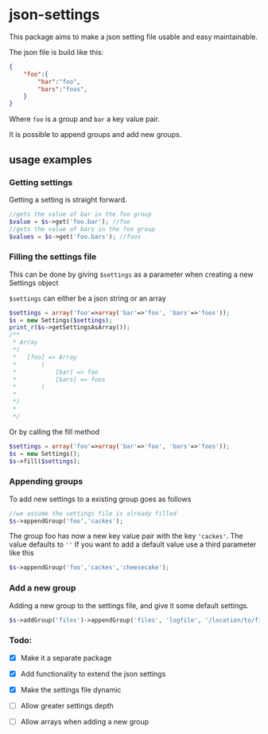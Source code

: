 json-settings
=============

This package aims to make a json setting file usable and easy maintainable.

The json file is build like this:

```JSON
{
	"foo":{
		"bar":"foo",
		"bars":"foos",
	}
}
```
Where `foo` is a group and `bar` a key value pair.

It is possible to append groups and add new groups.

## usage examples

### Getting settings

Getting a setting is straight forward.

```PHP
//gets the value of bar in the foo group
$value = $s->get('foo.bar'); //foo
//gets the value of bars in the foo group
$values = $s->get('foo.bars'); //foos
```

### Filling the settings file

This can be done by giving `$settings` as a parameter when creating a new Settings object

`$settings` can either be a json string or an array
```PHP
$settings = array('foo'=>array('bar'=>'foo', 'bars'=>'foos'));
$s = new Settings($settings); 
print_r($s->getSettingsAsArray()); 
/**
 * Array
 *(
 *   [foo] => Array
 *       (
 *           [bar] => foo
 *           [bars] => foos
 *       )
 *
 *)
 *
 */
```
Or by calling the fill method

```PHP
$settings = array('foo'=>array('bar'=>'foo', 'bars'=>'foos'));
$s = new Settings(); 
$s->fill($settings);
```

### Appending groups

To add new settings to a existing group goes as follows

```PHP
//we assume the settings file is already filled
$s->appendGroup('foo','cackes');
```
The group foo has now a new key value pair with the key `'cackes'`. The value defaults to `''`
If you want to add a default value use a third parameter like this
```PHP
$s->appendGroup('foo','cackes','cheesecake');
```

### Add a new group

Adding a new group to the settings file, and give it some default settings.

```PHP
$s->addGroup('files')->appendGroup('files', 'logfile', '/location/to/file.log');
```

### Todo:

- [x] Make it a separate package

- [x] Add functionality to extend the json settings

- [x] Make the settings file dynamic 

- [ ] Allow greater settings depth

- [ ] Allow arrays when adding a new group
